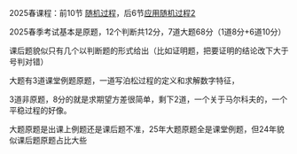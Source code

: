 2025春课程：前10节  [随机过程](https://www.acfun.cn/v/ac46948594)，后6节[应用随机过程2](https://www.acfun.cn/v/ac47087423)

2025春季考试基本是原题，12个判断共12分，7道大题68分（1道8分+6道10分）

课后题貌似只有几个以判断题的形式给出（比如证明题，把要证明的结论改下大于号判对错）

大题有3道课堂例题原题，一道写泊松过程的定义和求解数字特征，

3道非原题，8分的就是求期望方差很简单，剩下2道，一个关于马尔科夫的，一个平稳过程的好像。

大题原题是出课上例题还是课后题不准，25年大题原题全是课堂例题，但24年貌似课后题原题占比大些